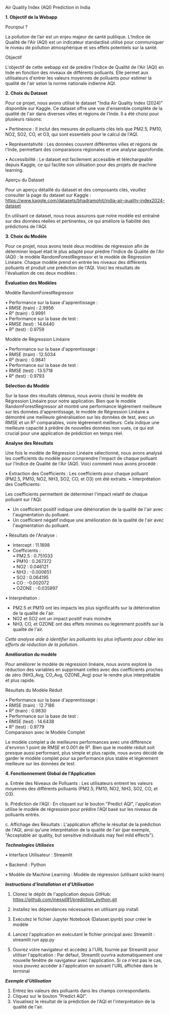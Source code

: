 Air Quality Index (AQI) Prediction in India


**1.	Objectif de la Webapp**

Pourqoui ?

La pollution de l’air est un enjeu majeur de santé publique. L’Indice de Qualité de l'Air (AQI) est un indicateur standardisé utilisé pour communiquer le niveau de pollution atmosphérique et ses effets potentiels sur la santé.

Objectif

L'objectif de cette webapp est de prédire l'Indice de Qualité de l'Air (AQI) en Inde en fonction des niveaux de différents polluants. Elle permet aux utilisateurs d'entrer les valeurs moyennes de polluants pour estimer la qualité de l'air selon la norme nationale indienne AQI.


**2.	Choix du Dataset**

Pour ce projet, nous avons utilisé le dataset "India Air Quality Index (2024)" disponible sur Kaggle. Ce dataset offre une vue d'ensemble complète de la qualité de l'air dans diverses villes et régions de l'Inde. Il a été choisi pour plusieurs raisons:

•	Pertinence : Il inclut des mesures de polluants clés tels que PM2.5, PM10, NO2, SO2, CO, et O3, qui sont essentiels pour le calcul de l'AQI.

•	Représentativité : Les données couvrent différentes villes et régions de l'Inde, permettant des comparaisons régionales et une analyse approfondie.

•	Accessibilité : Le dataset est facilement accessible et téléchargeable depuis Kaggle, ce qui facilite son utilisation pour des projets de machine learning.

Aperçu du Dataset

Pour un aperçu détaillé du dataset et des composants clés, veuillez consulter la page du dataset sur Kaggle : https://www.kaggle.com/datasets/bhadramohit/india-air-quality-index2024-dataset 

En utilisant ce dataset, nous nous assurons que notre modèle est entraîné sur des données réelles et pertinentes, ce qui améliore la fiabilité des prédictions de l'AQI.



**3.	Choix du Modèle**

Pour ce projet, nous avons testé deux modèles de régression afin de déterminer lequel était le plus adapté pour prédire l'Indice de Qualité de l'Air (AQI) : le modèle RandomForestRegressor et le modèle de Régression Linéaire. Chaque modèle prend en entrée les niveaux des différents polluants et produit une prédiction de l'AQI.
Voici les résultats de l'évaluation de ces deux modèles :

**Évaluation des Modèles**

Modèle RandomForestRegressor

•	Performance sur la base d'apprentissage :  
•	RMSE (train) : 2.9956  
•	R² (train) : 0.9991  
•	Performance sur la base de test :  
•	RMSE (test) : 14.6440  
•	R² (test) : 0.9759  

Modèle de Régression Linéaire

•	Performance sur la base d'apprentissage :  
•	RMSE (train) : 12.5034  
•	R² (train) : 0.9841  
•	Performance sur la base de test :  
•	RMSE (test) : 13.5718  
•	R² (test) : 0.9793  
 	
**Sélection du Modèle**

Sur la base des résultats obtenus, nous avons choisi le modèle de Régression Linéaire pour notre application. Bien que le modèle RandomForestRegressor ait montré une performance légèrement meilleure sur les données d'apprentissage, le modèle de Régression Linéaire a démontré une meilleure généralisation sur les données de test, avec un RMSE et un R² comparables, voire légèrement meilleurs. Cela indique une meilleure capacité à prédire de nouvelles données non vues, ce qui est crucial pour une application de prédiction en temps réel.
 	
**Analyse des Résultats**

Une fois le modèle de Régression Linéaire sélectionné, nous avons analysé les coefficients du modèle pour comprendre l'impact de chaque polluant sur l'Indice de Qualité de l'Air (AQI). Voici comment nous avons procédé :

•	Extraction des Coefficients : Les coefficients pour chaque polluant (PM2.5, PM10, NO2, NH3, SO2, CO, et O3) ont été extraits.
•	Interprétation des Coefficients:

Les coefficients permettent de déterminer l'impact relatif de chaque polluant sur l'AQI.
-	Un coefficient positif indique une détérioration de la qualité de l'air avec l'augmentation du polluant.
-	Un coefficient négatif indique une amélioration de la qualité de l'air avec l'augmentation du polluant.

•	Résultats de l'Analyse :  
-	Intercept : 11.1898  
-	Coefficients :  
•	PM2.5 : 0.751033  
•	PM10 : 0.267372  
•	NO2 : 0.046121  
•	NH3 : -0.000651  
•	SO2 : 0.064195  
•	CO : -0.002072  
•	OZONE : -0.035897  

•	Interprétation :  
-	PM2.5 et PM10 ont les impacts les plus significatifs sur la détérioration de la qualité de l'air.  
-	NO2 et SO2 ont un impact positif mais moindre.  
-	NH3, CO, et OZONE ont des effets minimes ou légèrement positifs sur la qualité de l'air.  

*Cette analyse aide à identifier les polluants les plus influents pour cibler les efforts de réduction de la pollution.*

**Amélioration du modèle**

Pour améliorer le modèle de régression linéaire, nous avons exploré la réduction des variables en supprimant celles avec des coefficients proches de zéro (NH3_Avg, CO_Avg, OZONE_Avg) pour le rendre plus interprétable et plus rapide.

Résultats du Modèle Réduit  

•	Performance sur la base d'apprentissage :  
•	RMSE (train) : 12.7186  
•	R² (train) : 0.9830  
•	Performance sur la base de test :  
•	RMSE (test) : 14.6438  
•	R² (test) : 0.9779  
Comparaison avec le Modèle Complet

Le modèle complet a de meilleures performances avec une différence d'environ 1 point de RMSE et 0.001 de R². Bien que le modèle réduit soit presque aussi performant, plus simple et plus rapide, nous avons décidé de garder le modèle complet pour sa performance plus stable et légèrement meilleure sur les données de test.


**4.	Fonctionnement Global de l'Application**


a.  Entrée des Niveaux de Polluants : Les utilisateurs entrent les valeurs moyennes des différents polluants (PM2.5, PM10, NO2, NH3, SO2, CO, et O3).  

b.	Prédiction de l'AQI : En cliquant sur le bouton "Predict AQI", l'application utilise le modèle de régression pour prédire l'AQI basé sur les niveaux de polluants entrés.  

c.	Affichage des Résultats : L'application affiche le résultat de la prédiction de l'AQI, ainsi qu'une interprétation de la qualité de l'air (par exemple, "Acceptable air quality, but sensitive individuals may feel mild effects").  


***Technologies Utilisées***

•	Interface Utilisateur : Streamlit  

•	Backend : Python  

•	Modèle de Machine Learning : Modèle de régression (utilisant scikit-learn)  


***Instructions d'Installation et d'Utilisation***

1.	Clonez le dépôt de l'application depuis GitHub: 
    https://github.com/inessd91/prediction_python.git

2.	Installez les dépendances nécessaires en utilisant pip install  
3.  Exécutez le fichier Jupyter Notebook (Dataset.ipynb) pour créer le modèle  
4.	Lancez l'application en exécutant le fichier principal avec Streamlit : streamlit run app.py  
5.	Ouvrez votre navigateur et accédez à l'URL fournie par Streamlit pour utiliser l'application : Par défaut, Streamlit ouvrira automatiquement une nouvelle fenêtre de navigateur avec l'application. Si ce n'est pas le cas, vous pouvez accéder à l'application en suivant l'URL affichée dans le terminal  

***Exemple d'Utilisation***

1.	Entrez les valeurs des polluants dans les champs correspondants.  
2.	Cliquez sur le bouton "Predict AQI".  
3.	Visualisez le résultat de la prédiction de l'AQI et l'interprétation de la qualité de l'air.  





